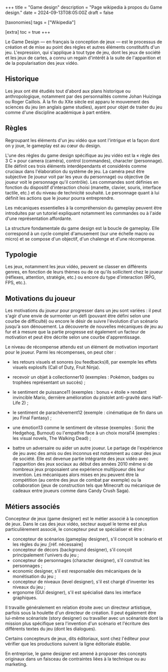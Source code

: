 +++
title = "Game design"
description = "Page wikipedia à propos du Game design."
date = 2024-09-13T08:05:00Z
draft = false

[taxonomies]
tags = ["Wikipedia"]

[extra]
toc = true
+++

Le Game Design — en français la conception de jeux — est le processus de création et de mise au point des règles et autres éléments constitutifs d'un jeu. L'expression, qui s'applique à tout type de jeu, dont les jeux de société et les jeux de cartes, a connu un regain d'intérêt à la suite de l'apparition et de la popularisation des jeux vidéo. 


<aside>
</aside>

## Historique

Les jeux ont été étudiés tout d'abord aux plans historique ou anthropologique, notamment par des personnalités comme Johan Huizinga ou Roger Caillois. À la fin du XXe siècle est apparu le mouvement des sciences du jeu (en anglais game studies), ayant pour objet de traiter du jeu comme d'une discipline académique à part entière. 

## Règles

Regroupant les éléments d'un jeu vidéo que sont l'intrigue et la façon dont on y joue, le gameplay est au cœur du design.

L'une des règles du game design spécifique au jeu vidéo est la « règle des 3 C » pour camera (caméra), control (commandes), character (personnage). Elle définit ces trois éléments interdépendants et considérés comme cruciaux dans l'élaboration du système de jeu. La caméra peut être subjective (le joueur voit par les yeux du personnage) ou objective (le joueur voit le personnage qu'il contrôle). Les commandes sont définies en fonction du dispositif d'interaction choisi (manette, clavier, souris, interface tactile, etc.) et du niveau de technicité souhaité. Le personnage quant à lui définit les actions que le joueur pourra entreprendre.

Les mécaniques essentielles à la compréhension du gameplay peuvent être introduites par un tutoriel expliquant notamment les commandes ou à l'aide d'une représentation affordante.

La structure fondamentale du game design est la boucle de gameplay. Elle correspond à un cycle complet d'amusement (sur une échelle macro ou micro) et se compose d'un objectif, d'un chalenge et d'une récompense. 

## Typologie

Les jeux, notamment les jeux vidéo, peuvent se classer en différents genres, en fonction de leurs thèmes ou de ce qu'ils sollicitent chez le joueur (réflexes, attention, stratégie, etc.) ou encore du type d'interaction (RPG, FPS, etc.). 

## Motivations du joueur

Les motivations du joueur pour progresser dans un jeu sont variées : il peut s'agir d'une envie de surmonter un défi (pouvant être défini selon une courbe de difficulté) ou encore le désir de suivre l'évolution d'un scénario jusqu'à son dénouement. La découverte de nouvelles mécaniques de jeu au fur et à mesure que la partie progresse est également un facteur de motivation et peut être décrite selon une courbe d'apprentissage. 

Le niveau de récompense attendu est un élément de motivation important pour le joueur. Parmi les récompenses, on peut citer : 

* les retours visuels et sonores (ou feedbacks)8, par exemple les effets visuels explosifs (Call of Duty, Fruit Ninja).

* recevoir un objet à collectionner10 (exemples : Pokémon, badges ou trophées représentant un succès) ;
* le sentiment de puissance11 (exemples : bonus « étoile » rendant invincible Mario, dernière amélioration du pistolet anti-gravité dans Half-Life 2) ;
* le sentiment de parachèvement12 (exemple : cinématique de fin dans un jeu Final Fantasy) ;
* une émotion13 comme le sentiment de vitesse (exemples : Sonic the Hedgehog, Burnout) ou l'empathie face à un choix moral14 (exemples : les visual novels, The Walking Dead) ;
* battre un adversaire ou aider un autre joueur. Le partage de l'expérience de jeu avec des amis ou des inconnus est notamment au cœur des jeux de société. Elle est devenue partie intégrante des jeux vidéo avec l'apparition des jeux sociaux au début des années 2010 même si de nombreux jeux proposaient une expérience multijoueur dès leur invention. Les mécaniques alors mises en jeu peuvent être la compétition (au centre des jeux de combat par exemple) ou la collaboration (jeux de construction tels que Minecraft ou mécanique de cadeaux entre joueurs comme dans Candy Crush Saga).

## Métiers associés

Concepteur de jeux (game designer) est le métier associé à la conception de jeux. Dans le cas des jeux vidéo, secteur auquel le terme est plus particulièrement associé, le concepteur peut se spécialiser et être : 

* concepteur de scénarios (gameplay designer), s'il conçoit le scénario et les règles du jeu ;[réf. nécessaire]
* concepteur de décors (background designer), s'il conçoit principalement l'univers du jeu ;
* concepteur de personnages (character designer), s'il construit les personnages ;
* economic designer, s'il est responsable des mécaniques de la monétisation du jeu ;
* concepteur de niveaux (level designer), s'il est chargé d'inventer les niveaux du jeu ;
* ergonome (GUI designer), s'il est spécialisé dans les interface graphiques.

Il travaille généralement en relation étroite avec un directeur artistique, parfois sous la houlette d'un directeur de création. Il peut également être lui-même scénariste (story designer) ou travailler avec un scénariste dont la mission plus spécifique sera l'invention d'un scénario et l'écriture des différents textes du jeu (dont les dialogues). 

Certains concepteurs de jeux, dits éditoriaux, sont chez l'éditeur pour vérifier que les productions suivent la ligne éditoriale établie. 

En entreprise, le game designer est amené à proposer des concepts originaux dans un faisceau de contraintes liées à la technique ou au marketing.
